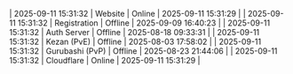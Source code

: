 | 2025-09-11 15:31:32 | Website | Online | 2025-09-11 15:31:29 |
| 2025-09-11 15:31:32 | Registration | Offline | 2025-09-09 16:40:23 |
| 2025-09-11 15:31:32 | Auth Server | Offline | 2025-08-18 09:33:31 |
| 2025-09-11 15:31:32 | Kezan (PvE) | Offline | 2025-08-03 17:58:02 |
| 2025-09-11 15:31:32 | Gurubashi (PvP) | Offline | 2025-08-23 21:44:06 |
| 2025-09-11 15:31:32 | Cloudflare | Online | 2025-09-11 15:31:29 |
